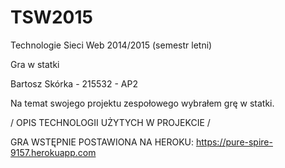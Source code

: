 # TSW2015
Technologie Sieci Web 2014/2015 (semestr letni)

Gra w statki

Bartosz Skórka - 215532 - AP2

Na temat swojego projektu zespołowego wybrałem grę w statki.

/ OPIS TECHNOLOGII UŻYTYCH W PROJEKCIE /

GRA WSTĘPNIE POSTAWIONA NA HEROKU:
https://pure-spire-9157.herokuapp.com
